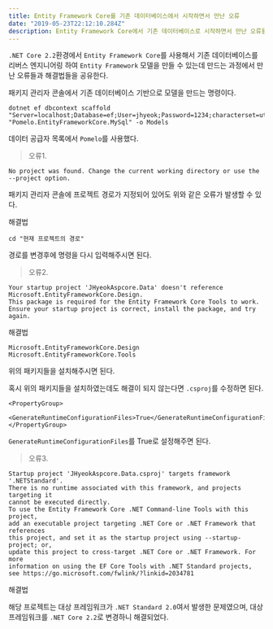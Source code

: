 ```yaml
---
title: Entity Framework Core를 기존 데이터베이스에서 시작하면서 만난 오류
date: "2019-05-23T22:12:10.284Z"
description: Entity Framework Core에서 기존 데이터베이스로 시작하면서 만난 오류들과 해결법.
---
```


`.NET Core 2.2`환경에서 `Entity Framework Core`를 사용해서 기존 데이터베이스를 리버스 엔지니어링 하여 `Entity Framework` 모델을 만들 수 있는데 만드는 과정에서 만난 오류들과 해결법들을 공유한다.

패키지 관리자 콘솔에서 기존 데이터베이스 기반으로 모델을 만드는 명령이다.

```
dotnet ef dbcontext scaffold "Server=localhost;Database=ef;User=jhyeok;Password=1234;characterset=utf8mb4" "Pomelo.EntityFrameworkCore.MySql" -o Models
```

데이터 공급자 목록에서 `Pomelo`를 사용했다.

> 오류1.

```
No project was found. Change the current working directory or use the --project option.
```

패키지 관리자 콘솔에 프로젝트 경로가 지정되어 있어도 위와 같은 오류가 발생할 수 있다.

해결법

```
cd "현재 프로젝트의 경로"
```

경로를 변경후에 명령을 다시 입력해주시면 된다.

> 오류2.

```
Your startup project 'JHyeokAspcore.Data' doesn't reference Microsoft.EntityFrameworkCore.Design.
This package is required for the Entity Framework Core Tools to work.
Ensure your startup project is correct, install the package, and try again.
```

해결법

```
Microsoft.EntityFrameworkCore.Design
Microsoft.EntityFrameworkCore.Tools
```

위의 패키지들을 설치해주시면 된다.

혹시 위의 패키지들을 설치하였는데도 해결이 되지 않는다면 `.csproj`를 수정하면 된다.

```
<PropertyGroup>
  <GenerateRuntimeConfigurationFiles>True</GenerateRuntimeConfigurationFiles>
</PropertyGroup>
```

`GenerateRuntimeConfigurationFiles`를 True로 설정해주면 된다.

> 오류3.

```
Startup project 'JHyeokAspcore.Data.csproj' targets framework '.NETStandard'.
There is no runtime associated with this framework, and projects targeting it
cannot be executed directly.
To use the Entity Framework Core .NET Command-line Tools with this project, 
add an executable project targeting .NET Core or .NET Framework that references
this project, and set it as the startup project using --startup-project; or,
update this project to cross-target .NET Core or .NET Framework. For more 
information on using the EF Core Tools with .NET Standard projects,
see https://go.microsoft.com/fwlink/?linkid=2034781
```

해결법

해당 프로젝트는 대상 프레임워크가 `.NET Standard 2.0`여서 발생한 문제였으며, 대상 프레임워크를 `.NET Core 2.2`로 변경하니 해결되었다.
